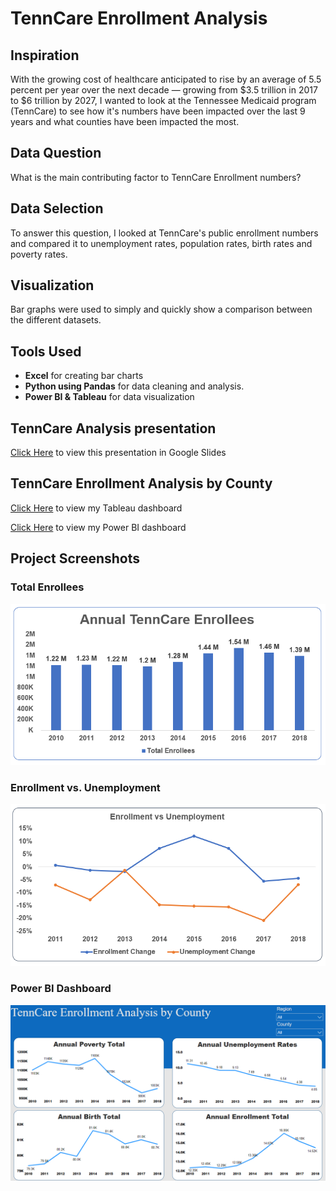 # TennCare Enrollment Analysis

## Inspiration
With the growing cost of healthcare anticipated to rise by an average of 5.5 percent per year over the next decade — growing from $3.5 trillion in 2017 to $6 trillion by 2027, I wanted to look at the Tennessee Medicaid program (TennCare) to see how it's numbers have been impacted over the last 9 years and what counties have been impacted the most.

## Data Question
What is the main contributing factor to TennCare Enrollment numbers?

## Data Selection
To answer this question, I looked at TennCare's public enrollment numbers and compared it to unemployment rates, population rates, birth rates and poverty rates.

## Visualization
Bar graphs were used to simply and quickly show a comparison between the different datasets.

## Tools Used

* **Excel** for creating bar charts
* **Python using Pandas** for data cleaning and analysis.
* **Power BI & Tableau** for data visualization

## TennCare Analysis presentation
[Click Here](https://docs.google.com/presentation/d/1V5OZwQXjsTgNb1DW-7VQimrevUW-bonL2rFWDEO6TvY/present?usp=sharing) to view this presentation in Google Slides

## TennCare Enrollment Analysis by County
[Click Here](https://public.tableau.com/profile/clanton#!/vizhome/TennCareEnrollmentbyCounty_15783700550750/Dashboard1) to view my Tableau dashboard

[Click Here](https://app.powerbi.com/view?r=eyJrIjoiNzJlNTMxZjQtMzQ2Zi00NWRjLWFkYmEtZTU5Mjg1ZDBlOWE2IiwidCI6IjEwMWRhNTg3LTE4NDMtNGY1Mi04YjhhLTE3YjA2OWM2NmQzMyIsImMiOjJ9) to view my Power BI dashboard

## Project Screenshots

### Total Enrollees
![Alt text](readmeimg/total_tenncare_enrollees.PNG "Total Enrollees")

### Enrollment vs. Unemployment
![Alt text](readmeimg/enrollment_unemployment_change.PNG "Enrollment vs. Unemployment")

### Power BI Dashboard
![Alt text](readmeimg/power_bi.PNG "Power BI Dashboard")
